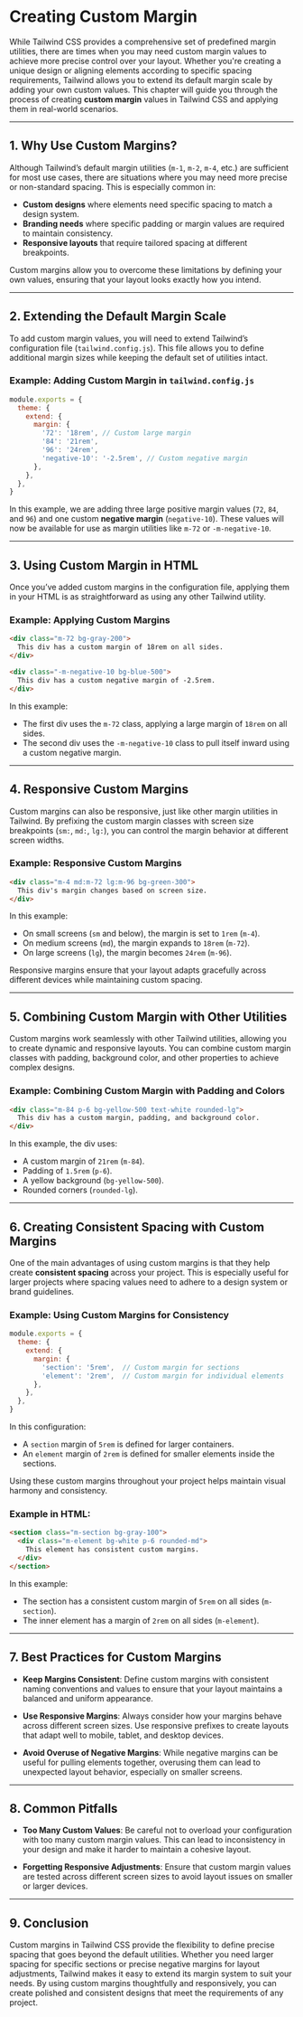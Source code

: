 # Creating Custom Margin

While Tailwind CSS provides a comprehensive set of predefined margin utilities, there are times when you may need custom margin values to achieve more precise control over your layout. Whether you're creating a unique design or aligning elements according to specific spacing requirements, Tailwind allows you to extend its default margin scale by adding your own custom values. This chapter will guide you through the process of creating **custom margin** values in Tailwind CSS and applying them in real-world scenarios.

---

## 1. Why Use Custom Margins?

Although Tailwind’s default margin utilities (`m-1`, `m-2`, `m-4`, etc.) are sufficient for most use cases, there are situations where you may need more precise or non-standard spacing. This is especially common in:
- **Custom designs** where elements need specific spacing to match a design system.
- **Branding needs** where specific padding or margin values are required to maintain consistency.
- **Responsive layouts** that require tailored spacing at different breakpoints.

Custom margins allow you to overcome these limitations by defining your own values, ensuring that your layout looks exactly how you intend.

---

## 2. Extending the Default Margin Scale

To add custom margin values, you will need to extend Tailwind’s configuration file (`tailwind.config.js`). This file allows you to define additional margin sizes while keeping the default set of utilities intact.

### Example: Adding Custom Margin in `tailwind.config.js`

```js
module.exports = {
  theme: {
    extend: {
      margin: {
        '72': '18rem', // Custom large margin
        '84': '21rem',
        '96': '24rem', 
        'negative-10': '-2.5rem', // Custom negative margin
      },
    },
  },
}
```

In this example, we are adding three large positive margin values (`72`, `84`, and `96`) and one custom **negative margin** (`negative-10`). These values will now be available for use as margin utilities like `m-72` or `-m-negative-10`.

---

## 3. Using Custom Margin in HTML

Once you’ve added custom margins in the configuration file, applying them in your HTML is as straightforward as using any other Tailwind utility.

### Example: Applying Custom Margins

```html
<div class="m-72 bg-gray-200">
  This div has a custom margin of 18rem on all sides.
</div>

<div class="-m-negative-10 bg-blue-500">
  This div has a custom negative margin of -2.5rem.
</div>
```

In this example:
- The first div uses the `m-72` class, applying a large margin of `18rem` on all sides.
- The second div uses the `-m-negative-10` class to pull itself inward using a custom negative margin.

---

## 4. Responsive Custom Margins

Custom margins can also be responsive, just like other margin utilities in Tailwind. By prefixing the custom margin classes with screen size breakpoints (`sm:`, `md:`, `lg:`), you can control the margin behavior at different screen widths.

### Example: Responsive Custom Margins

```html
<div class="m-4 md:m-72 lg:m-96 bg-green-300">
  This div's margin changes based on screen size.
</div>
```

In this example:
- On small screens (`sm` and below), the margin is set to `1rem` (`m-4`).
- On medium screens (`md`), the margin expands to `18rem` (`m-72`).
- On large screens (`lg`), the margin becomes `24rem` (`m-96`).

Responsive margins ensure that your layout adapts gracefully across different devices while maintaining custom spacing.

---

## 5. Combining Custom Margin with Other Utilities

Custom margins work seamlessly with other Tailwind utilities, allowing you to create dynamic and responsive layouts. You can combine custom margin classes with padding, background color, and other properties to achieve complex designs.

### Example: Combining Custom Margin with Padding and Colors

```html
<div class="m-84 p-6 bg-yellow-500 text-white rounded-lg">
  This div has a custom margin, padding, and background color.
</div>
```

In this example, the div uses:
- A custom margin of `21rem` (`m-84`).
- Padding of `1.5rem` (`p-6`).
- A yellow background (`bg-yellow-500`).
- Rounded corners (`rounded-lg`).

---

## 6. Creating Consistent Spacing with Custom Margins

One of the main advantages of using custom margins is that they help create **consistent spacing** across your project. This is especially useful for larger projects where spacing values need to adhere to a design system or brand guidelines.

### Example: Using Custom Margins for Consistency

```js
module.exports = {
  theme: {
    extend: {
      margin: {
        'section': '5rem',  // Custom margin for sections
        'element': '2rem',  // Custom margin for individual elements
      },
    },
  },
}
```

In this configuration:
- A `section` margin of `5rem` is defined for larger containers.
- An `element` margin of `2rem` is defined for smaller elements inside the sections.

Using these custom margins throughout your project helps maintain visual harmony and consistency.

### Example in HTML:

```html
<section class="m-section bg-gray-100">
  <div class="m-element bg-white p-6 rounded-md">
    This element has consistent custom margins.
  </div>
</section>
```

In this example:
- The section has a consistent custom margin of `5rem` on all sides (`m-section`).
- The inner element has a margin of `2rem` on all sides (`m-element`).

---

## 7. Best Practices for Custom Margins

- **Keep Margins Consistent**: Define custom margins with consistent naming conventions and values to ensure that your layout maintains a balanced and uniform appearance.
  
- **Use Responsive Margins**: Always consider how your margins behave across different screen sizes. Use responsive prefixes to create layouts that adapt well to mobile, tablet, and desktop devices.

- **Avoid Overuse of Negative Margins**: While negative margins can be useful for pulling elements together, overusing them can lead to unexpected layout behavior, especially on smaller screens.

---

## 8. Common Pitfalls

- **Too Many Custom Values**: Be careful not to overload your configuration with too many custom margin values. This can lead to inconsistency in your design and make it harder to maintain a cohesive layout.
  
- **Forgetting Responsive Adjustments**: Ensure that custom margin values are tested across different screen sizes to avoid layout issues on smaller or larger devices.

---

## 9. Conclusion

Custom margins in Tailwind CSS provide the flexibility to define precise spacing that goes beyond the default utilities. Whether you need larger spacing for specific sections or precise negative margins for layout adjustments, Tailwind makes it easy to extend its margin system to suit your needs. By using custom margins thoughtfully and responsively, you can create polished and consistent designs that meet the requirements of any project.
